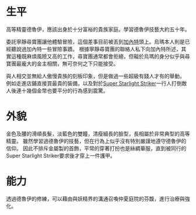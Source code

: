 <!-- TITLE: 烏瑪 -->
<!-- SUBTITLE: 『嗨，很高興和你們一起冒險，呵呵呵。』（CV：三木真一郎） -->

# 生平
高等精靈德魯伊，應該出身於十分富裕的貴族家庭。學習德魯伊技藝大約五十年。

委託寧靜尋寶團讓他體驗冒險，這個差事目前被丟到[加內特](/角色/加內特)頭上。烏瑪本人則是已經聽說過加內特一些冒險事蹟。
根據寧靜尋寶團的聯絡人私下向加內特所述，其實這種既麻煩風險又高的工作，尋寶團通常都會拒絕，但礙於烏瑪的身分似乎與尋寶團最龐大的金主相關，無可奈何之下只能接受。

與人相交並無給人傲慢貴族的刻板印象，但是做過一些超級有錢人才有的舉動。
例如走進店鋪直接買最貴的裝備，以及對於[Super Starlight Striker](/角色/列表#Super-Starlight-Striker)一行人打倒敵人後連十幾個金幣也要平分的行為感到震驚。

# 外貌
金色及腰的滑順長髮，淡藍色的雙瞳，清瘦細長的臉型，長相屬於非常典型的高等精靈。
雖然學習過德魯伊的技藝，但在行為上似乎沒有特別嚴謹地遵守德魯伊的信仰。
因此不排斥金屬製的首飾，平常的穿著打扮也是絲綢華服，直到被同行的Super Starlight Striker要求後才穿上一件護甲。

# 能力
透過德魯伊的修練，可以藉由與妖精界的溝通召喚仲夏庭院的芬馥，進行治療與強化。